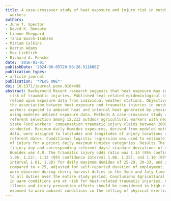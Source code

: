 ```yaml
---
title: A case-crossover study of heat exposure and injury risk in outdoor agricultural
  workers
authors:
- June T. Spector
- David K. Bonauto
- Lianne Sheppard
- Tania Busch-Isaksen
- Miriam Calkins
- Darrin Adams
- Max Lieblich
- Richard A. Fenske
date: '2016-01-01'
publishDate: '2024-06-05T20:56:28.511686Z'
publication_types:
- article-journal
publication: '*PLoS ONE*'
doi: 10.1371/journal.pone.0164498
abstract: Background Recent research suggests that heat exposure may increase the
  risk of traumatic injuries. Published heat-related epidemiological studies have
  relied upon exposure data from individual weather stations. Objective To evaluate
  the association between heat exposure and traumatic injuries in outdoor agricultural
  workers exposed to ambient heat and internal heat generated by physical activity
  using modeled ambient exposure data. Methods A case-crossover study using time-stratified
  referent selection among 12,213 outdoor agricultural workers with new Washington
  State Fund workers' compensation traumatic injury claims between 2000 and 2012 was
  conducted. Maximum daily Humidex exposures, derived from modeled meteorological
  data, were assigned to latitudes and longitudes of injury locations on injury and
  referent dates. Conditional logistic regression was used to estimate odds ratios
  of injury for a priori daily maximum Humidex categories. Results The mean of within-stratum
  (injury day and corresponding referent days) standard deviations of daily maximum
  Humidex was 4.8. The traumatic injury odds ratio was 1.14 (95% confidence interval
  1.06, 1.22), 1.15 (95% confidence interval 1.06, 1.25), and 1.10 (95% confidence
  interval 1.01, 1.20) for daily maximum Humidex of 25-29, 30-33, and ≥34, respectively,
  compared to < 25, adjusted for self-reported duration of employment. Stronger associations
  were observed during cherry harvest duties in the June and July time period, compared
  to all duties over the entire study period. Conclusions Agricultural workers laboring
  in warm conditions are at risk for heat-related traumatic injuries. Combined heat-related
  illness and injury prevention efforts should be considered in high-risk populations
  exposed to warm ambient conditions in the setting of physical exertion.
---
```

